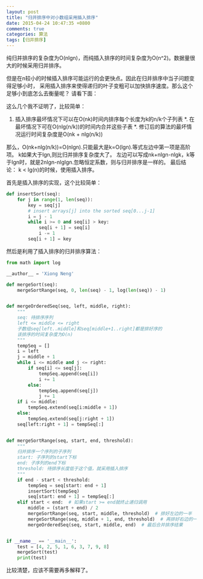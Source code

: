 ```yaml
---
layout: post
title: "归并排序中对小数组采用插入排序"
date: 2015-04-24 10:47:35 +0800
comments: true
categories: 算法
tags: [归并排序]
---
```


纯归并排序的复杂度为O(nlgn)，而纯插入排序的时间复杂度为O(n^2)。数据量很大的时候采用归并排序。

但是在n较小的时候插入排序可能运行的会更快点。因此在归并排序中当子问题变得足够小时，
采用插入排序来使得递归的叶子变粗可以加快排序速度。那么这个足够小到底怎么去衡量呢？ 请看下面：

这么几个我不证明了，比较简单：

1. 插入排序最坏情况下可以在O(nk)时间内排序每个长度为k的n/k个子列表
*. 在最坏情况下可在O(nlg(n/k))的时间内合并这些子表
*. 修订后的算法的最坏情况运行时间复杂度是O(nk + nlg(n/k))

那么，O(nk+nlg(n/k))=O(nlgn).只能最大是k=O(lgn).等式左边中第一项是高阶项。
k如果大于lgn,则比归并排序复杂度大了。
左边可以写成nk+nlgn-nlgk，k等于lgn时，就是2nlgn-nlglgn.忽略恒定系数，则与归并排序是一样的。
最后结论： k < lg(n)的时候，使用插入排序。<!--more-->

首先是插入排序的实现，这个比较简单：
``` python
def insertSort(seq):
    for j in range(1, len(seq)):
        key = seq[j]
        # insert arrays[j] into the sorted seq[0...j-1]
        i = j - 1
        while i >= 0 and seq[i] > key:
            seq[i + 1] = seq[i]
            i -= 1
        seq[i + 1] = key
```
然后是利用了插入排序的归并排序算法：
``` python
from math import log

__author__ = 'Xiong Neng'

def mergeSort(seq):
    mergeSortRange(seq, 0, len(seq) - 1, log(len(seq)) - 1)


def mergeOrderedSeq(seq, left, middle, right):
    """
    seq: 待排序序列
    left <= middle <= right
    子数组seq[left..middle]和seq[middle+1..right]都是排好序的
    该排序的时间复杂度为O(n)
    """
    tempSeq = []
    i = left
    j = middle + 1
    while i <= middle and j <= right:
        if seq[i] <= seq[j]:
            tempSeq.append(seq[i])
            i += 1
        else:
            tempSeq.append(seq[j])
            j += 1
    if i <= middle:
        tempSeq.extend(seq[i:middle + 1])
    else:
        tempSeq.extend(seq[j:right + 1])
    seq[left:right + 1] = tempSeq[:]


def mergeSortRange(seq, start, end, threshold):
    """
    归并排序一个序列的子序列
    start: 子序列的start下标
    end: 子序列的end下标
    threshold: 待排序长度低于这个值，就采用插入排序
    """
    if end - start < threshold:
        tempSeq = seq[start: end + 1]
        insertSort(tempSeq)
        seq[start: end + 1] = tempSeq[:]
    elif start < end:  # 如果start >= end就终止递归调用
        middle = (start + end) / 2
        mergeSortRange(seq, start, middle, threshold)  # 排好左边的一半
        mergeSortRange(seq, middle + 1, end, threshold)  # 再排好右边的一半
        mergeOrderedSeq(seq, start, middle, end)  # 最后合并排序结果


if __name__ == '__main__':
    test = [4, 2, 5, 1, 6, 3, 7, 9, 8]
    mergeSort(test)
    print(test)
```
比较清楚，应该不需要再多解释了。
